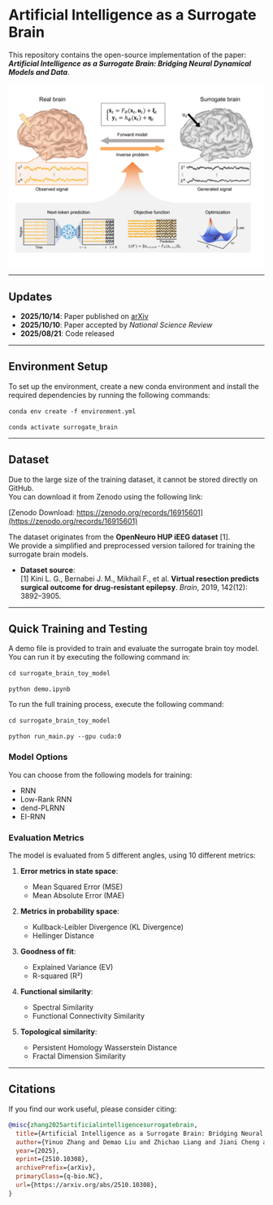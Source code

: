 # Artificial Intelligence as a Surrogate Brain

This repository contains the open-source implementation of the paper:  
**_Artificial Intelligence as a Surrogate Brain: Bridging Neural Dynamical Models and Data_**.

![Framework Diagram](Figures/framework.png)

---

## Updates

- **2025/10/14**: Paper published on [arXiv](https://arxiv.org/abs/2510.10308)
- **2025/10/10**: Paper accepted by *National Science Review*
- **2025/08/21**: Code released

---

## Environment Setup

To set up the environment, create a new conda environment and install the required dependencies by running the following commands:

`conda env create -f environment.yml`

`conda activate surrogate_brain`

---

## Dataset

Due to the large size of the training dataset, it cannot be stored directly on GitHub.  
You can download it from Zenodo using the following link:

[Zenodo Download: https://zenodo.org/records/16915601](https://zenodo.org/records/16915601)

The dataset originates from the **OpenNeuro HUP iEEG dataset** [1].  
We provide a simplified and preprocessed version tailored for training the surrogate brain models.

- **Dataset source**:  
  [1] Kini L. G., Bernabei J. M., Mikhail F., et al. **Virtual resection predicts surgical outcome for drug-resistant epilepsy**. *Brain*, 2019, 142(12): 3892–3905.

---

## Quick Training and Testing

A demo file is provided to train and evaluate the surrogate brain toy model.  
You can run it by executing the following command in:

`cd surrogate_brain_toy_model`

`python demo.ipynb`

To run the full training process, execute the following command:

`cd surrogate_brain_toy_model`

`python run_main.py --gpu cuda:0`

### Model Options
You can choose from the following models for training:
- RNN
- Low-Rank RNN
- dend-PLRNN
- EI-RNN

### Evaluation Metrics
The model is evaluated from 5 different angles, using 10 different metrics:

1. **Error metrics in state space**:  
   - Mean Squared Error (MSE)  
   - Mean Absolute Error (MAE)

2. **Metrics in probability space**:  
   - Kullback-Leibler Divergence (KL Divergence)  
   - Hellinger Distance

3. **Goodness of fit**:  
   - Explained Variance (EV)  
   - R-squared (R²)

4. **Functional similarity**:  
   - Spectral Similarity  
   - Functional Connectivity Similarity

5. **Topological similarity**:  
   - Persistent Homology Wasserstein Distance  
   - Fractal Dimension Similarity

---
## Citations
If you find our work useful, please consider citing:
```bibtex
@misc{zhang2025artificialintelligencesurrogatebrain,
  title={Artificial Intelligence as a Surrogate Brain: Bridging Neural Dynamical Models and Data},
  author={Yinuo Zhang and Demao Liu and Zhichao Liang and Jiani Cheng and Kexin Lou and Jinqiao Duan and Ting Gao and Bin Hu and Quanying Liu},
  year={2025},
  eprint={2510.10308},
  archivePrefix={arXiv},
  primaryClass={q-bio.NC},
  url={https://arxiv.org/abs/2510.10308},
}

